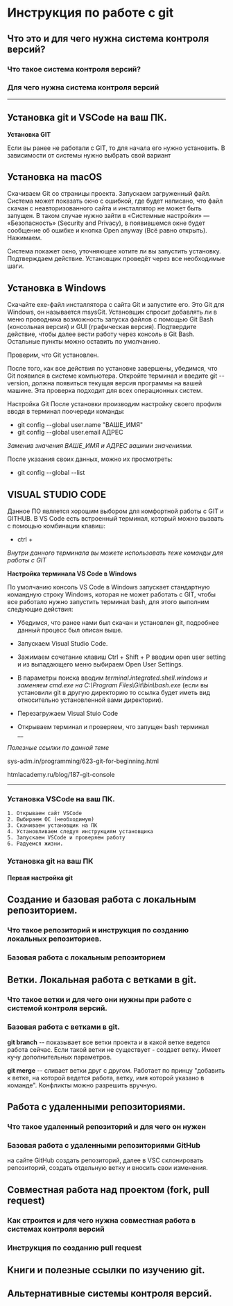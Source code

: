 # Инструкция по работе с git

## Что это и для чего нужна система контроля версий?

### Что такое система контроля версий?

### Для чего нужна система контроля версий
___
## Установка git и VSCode на ваш ПК.  

**Установка GIT**  

Если вы ранее не работали с GIT, то для начала его нужно установить. В зависимости от системы нужно выбрать свой вариант  

## Установка на macOS  

Скачиваем Git со страницы проекта.
Запускаем загруженный файл.
Система может показать окно с ошибкой, где будет написано, что файл скачан с неавторизованного сайта и инсталлятор не может быть запущен. В таком случае нужно зайти в «Системные настройки» — «Безопасность» (Security and Privacy), в появившемся окне будет сообщение об ошибке и кнопка Open anyway (Всё равно открыть). Нажимаем.  

Система покажет окно, уточняющее хотите ли вы запустить установку. Подтверждаем действие.
Установщик проведёт через все необходимые шаги.
## Установка в Windows
Скачайте exe-файл инсталлятора с сайта Git и запустите его. Это Git для Windows, он называется msysGit. Установщик спросит добавлять ли в меню проводника возможность запуска файлов с помощью Git Bash (консольная версия) и GUI (графическая версия). Подтвердите действие, чтобы далее вести работу через консоль в Git Bash. Остальные пункты можно оставить по умолчанию.

Проверим, что Git установлен.

После того, как все действия по установке завершены, убедимся, что Git появился в системе компьютера. Откройте терминал и введите git --version, должна появиться текущая версия программы на вашей машине. Эта проверка подходит для всех операционных систем.

Настройка Git
После установки производим настройку своего профиля вводя в терминал поочереди команды:  

* git config --global user.name "ВАШЕ_ИМЯ"  
* git config --global user.email АДРЕС  

_Заменив значения ВАШЕ_ИМЯ и АДРЕС вашими значениями._

После указания своих данных, можно их просмотреть:  
* git config --global --list  

## VISUAL STUDIO CODE
Данное ПО является хорошим выбором для комфортной работы с GIT и GITHUB. В VS Code есть встроенный терминал, который можно вызвать с помощью комбинации клавиш:  
* ctrl +   

_Внутри данного терминала вы можете использовать теже команды для работы с GIT_  

__Настройка терминала VS Code в Windows__  

По умолчанию консоль VS Code в Windows запускает стандартную командную строку Windows, которая не может работать с GIT, чтобы все работало нужно запустить терминал bash, для этого выполним следующие действия:  


* Убедимся, что ранее нами был скачан и установлен git, подробнее данный процесс был описан выше.  

* Запускаем Visual Studio Code.  

* Зажимаем сочетание клавиш Ctrl + Shift + P вводим open user setting и из выпадающего меню выбираем Open User Settings.  

* В параметры поиска вводим _terminal.integrated.shell.windows и заменяем cmd.exe на C:\\Program Files\\Git\\bin\\bash.exe_ (если вы установили git в другую директорию то ссылка будет иметь вид относительно установленной вами директории).  

* Перезагружаем Visual Stuio Code  

* Открываем терминал и проверяем, что запущен bash терминал  
__  

_Полезные ссылки по данной теме_  

sys-adm.in/programming/623-git-for-beginning.html  

htmlacademy.ru/blog/187-git-console  
___

### Установка VSCode на ваш ПК.
    1. Открываем сайт VSCode 
    2. Выбираем ОС (необходимую)
    3. Скачиваем установщик на ПК
    4. Установливаем следуя инструкциям установщика
    5. Запускаем VSCode и проверяем работу
    6. Радуемся жизни.    


### Установка git на ваш ПК

#### Первая настройка git

## Создание и базовая работа с локальным репозиторием.

### Что такое репозиторий и инструкция по созданию локальных репозиториев.

### Базовая работа с локальным репозиторием

## Ветки. Локальная работа с ветками в git.

### Что такое ветки и для чего они нужны при работе с системой контроля версий.

### Базовая работа с ветками в git.

**git branch** -- показывает все ветки проекта и в какой ветке ведется работа сейчас. Если такой ветки не существует - создает ветку. Имеет кучу дополнительных параметров.

**git merge** -- сливает ветки друг с другом. Работает по принцу "добавить к ветке, на которой ведется работа, ветку, имя которой указано в команде". Конфликты можно разрешить вручную.


## Работа с удаленными репозиториями.

### Что такое удаленный репозиторий и для чего он нужен

### Базовая работа с удаленными репозиториями GitHub

на сайте GitHub создать репозиторий, далее в VSC склонировать репозиторий, создать отдельную ветку и вносить свои изменения.

## Совместная работа над проектом (fork, pull request)

### Как строится и для чего нужна совместная работа в системах контроля версий

### Инструкция по созданию pull request

## Книги и полезные ссылки по изучению git.

## Альтернативные системы контроля версий.
